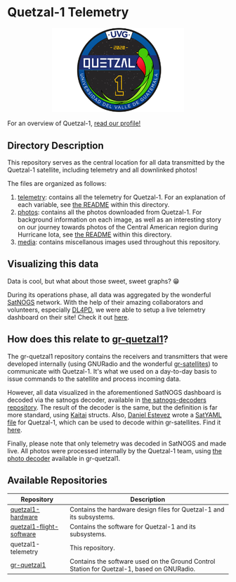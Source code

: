 # Quetzal-1 Telemetry

<p align="center">
<img width="300" src="./media/quetzal_1_badge.png">
</p>

For an overview of Quetzal-1, [read our profile!](https://github.com/Quetzal-1-CubeSat-Team)

## Directory Description

This repository serves as the central location for all data transmitted by the Quetzal-1 satellite, including telemetry and all downlinked photos!

The files are organized as follows:

1. [telemetry](./telemetry/): contains all the telemetry for Quetzal-1. For an explanation of each variable, see [the README](./telemetry/README.md) within this directory.
2. [photos](./photos/): contains all the photos downloaded from Quetzal-1. For background information on each image, as well as an interesting story on our journey towards photos of the Central American region during Hurricane Iota, see [the README](./photos/README.md) within this directory.
3. [media](./media/): contains miscellanous images used throughout this repository.

## Visualizing this data

Data is cool, but what about those sweet, sweet graphs? :grin:

During its operations phase, all data was aggregated by the wonderful [SatNOGS](https://satnogs.org/) network. With the help of their amazing collaborators and volunteers, especially [DL4PD](https://github.com/DL4PD), we were able to setup a live telemetry dashboard on their site! Check it out [here](https://dashboard.satnogs.org/d/js5kQceWz/quetzal-1-telemetry).

## How does this relate to [gr-quetzal1](https://github.com/danalvarez/gr-quetzal1)?

The gr-quetzal1 repository contains the receivers and transmitters that were developed internally (using GNURadio and the wonderful [gr-satellites](https://github.com/daniestevez/gr-satellites)) to communicate with Quetzal-1. It's what we used on a day-to-day basis to issue commands to the satellite and process incoming data.

However, all data visualized in the aforementioned SatNOGS dashboard is decoded via the satnogs decoder, available in [the satnogs-decoders repository](https://gitlab.com/librespacefoundation/satnogs/satnogs-decoders/-/blob/master/ksy/quetzal1.ksy). The result of the decoder is the same, but the definition is far more standard, using [Kaitai](https://kaitai.io/) structs. Also, [Daniel Estevez](https://github.com/daniestevez) wrote a [SatYAML file](https://gr-satellites.readthedocs.io/en/latest/satyaml.html) for Quetzal-1, which can be used to decode within gr-satellites. Find it [here](https://github.com/daniestevez/gr-satellites/blob/main/python/telemetry/quetzal1.py).

Finally, please note that only telemetry was decoded in SatNOGS and made live. All photos were processed internally by the Quetzal-1 team, using [the photo decoder](https://github.com/danalvarez/gr-quetzal1/blob/master/apps/receiver/write_photo.py) available in gr-quetzal1.

## Available Repositories

| Repository               | Description                                                                                                             |
|--------------------------|-------------------------------------------------------------------------------------------------------------------------|
| [quetzal1-hardware](https://github.com/Quetzal-1-CubeSat-Team/quetzal1-hardware)        | Contains the hardware design files for Quetzal-1 and its subsystems.                                                    |
| [quetzal1-flight-software](https://github.com/Quetzal-1-CubeSat-Team/quetzal1-flight-software) | Contains the software for Quetzal-1 and its subsystems.                                                                 |
| quetzal1-telemetry             | This repository. |
| [gr-quetzal1](https://github.com/danalvarez/gr-quetzal1)              | Contains the software used on the Ground Control Station for Quetzal-1, based on GNURadio. |
